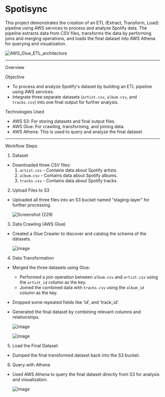 # Spotisync

This project demonstrates the creation of an ETL (Extract, Transform, Load) pipeline using AWS services to process and analyze Spotify data. The pipeline extracts data from CSV files, transforms the data by performing joins and merging operations, and loads the final dataset into AWS Athena for querying and visualization.

![AWS_Glue_ETL_architecture](https://github.com/user-attachments/assets/cc58fb15-bfae-451d-9de5-694529ba5939)


---
Overview

Objective
- To process and analyze Spotify's dataset by building an ETL pipeline using AWS services.
- Integrate three separate datasets (`artist.csv`, `album.csv`, and `tracks.csv`) into one final output for further analysis.

Technologies Used
- AWS S3: For storing datasets and final output files.
- AWS Glue: For crawling, transforming, and joining data.
- AWS Athena: This is used to query and analyze the final dataset.

---

Workflow Steps

1. Dataset
- Downloaded three CSV files:
  1. `artist.csv` - Contains data about Spotify artists.
  2. `album.csv` - Contains data about Spotify albums.
  3. `tracks.csv` - Contains data about Spotify tracks.
     

2. Upload Files to S3
- Uploaded all three files into an S3 bucket named “staging-layer” for further processing.

     ![Screenshot (229)](https://github.com/user-attachments/assets/cb6b891f-821f-4642-a66a-1e2b980acc36)
  
3. Data Crawling (AWS Glue)
- Created a Glue Crawler to discover and catalog the schema of the datasets.

  ![image](https://github.com/user-attachments/assets/a460af0a-0b69-4abe-89e2-2b4a7eba9e35)

 

4. Data Transformation
- Merged the three datasets using Glue:
  - Performed a join operation between `album.csv` and `artist.csv` using the `artist_id` column as the key.
  - Joined the combined data with `tracks.csv` using the `album_id` column as the key.
- Dropped some repeated fields like ‘id’, and ‘track_id’.
- Generated the final dataset by combining relevant columns and relationships.

  ![image](https://github.com/user-attachments/assets/25b4a19b-2a2b-4f4e-811b-a275bde4ed93)
  
  ![image](https://github.com/user-attachments/assets/602c2a43-3321-4f6f-9f9f-9d391f318e1c)




5. Load the Final Dataset
- Dumped the final transformed dataset back into the S3 bucket.

6. Query with Athena
- Used AWS Athena to query the final dataset directly from S3 for analysis and visualization.

  ![image](https://github.com/user-attachments/assets/9a4d5d4a-7cd5-4875-8c28-25efe5865ef5)

 



